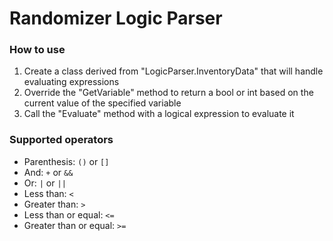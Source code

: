 # Randomizer Logic Parser

### How to use
1. Create a class derived from "LogicParser.InventoryData" that will handle evaluating expressions
2. Override the "GetVariable" method to return a bool or int based on the current value of the specified variable
3. Call the "Evaluate" method with a logical expression to evaluate it

### Supported operators
- Parenthesis: ```()``` or ```[]```
- And: ```+``` or ```&&```
- Or: ```|``` or ```||```
- Less than: ```<```
- Greater than: ```>```
- Less than or equal: ```<=```
- Greater than or equal: ```>=```